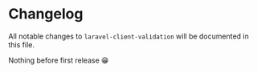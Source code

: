 # Changelog

All notable changes to `laravel-client-validation` will be documented in this file.

Nothing before first release 😁
